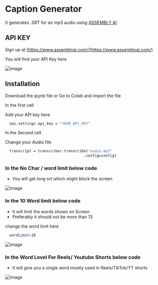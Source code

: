 
# Caption Generator

It generates .SRT for an mp3 audio using  [ASSEMBLY AI](https://www.assemblyai.com/)

## API KEY

Sign up at [https://www.assemblyai.com/](https://www.assemblyai.com/)

You will find your API Key here

![image](https://github.com/Suyash018/Caption-Generator-AssemblyAI/assets/73903830/4ff6ca0a-a40a-4559-94b1-8ab5cf045db2)



## Installation

Download the ipynb file or Go to Colab and import the file

In the first cell 

Add your API key here 
```bash
  aai.settings.api_key = "YOUR_API_KEY" 
```
In the Second cell 

Change your Audio file
```bash
  transcript = transcriber.transcribe("audio.mp3"
                                    ,config=config)  
```


### In the No Char / word limit below code 

- You will get long srt which might block the screen

![image](https://github.com/Suyash018/Caption-Generator-AssemblyAI/assets/73903830/c68ce043-cdc7-4a61-9ceb-4b7475d0797b)


### In the 10 Word limit below code 

- It will limit the words shown on Screen 
- Preferably it should not be more than 13

change the word limit here
```bash
  wordLimit=10 
```

![image](https://github.com/Suyash018/Caption-Generator-AssemblyAI/assets/73903830/7eaa3e0e-5382-465d-8eff-5ff6e7de6ab7)


### In the Word Level For Reels/ Youtube Shorts below code 

- It will give you a single word mostly used in Reels/TikTok/YT shorts

![image](https://github.com/Suyash018/Caption-Generator-AssemblyAI/assets/73903830/f92d3722-0a8a-4e8a-9475-c2bb69c43b03)

